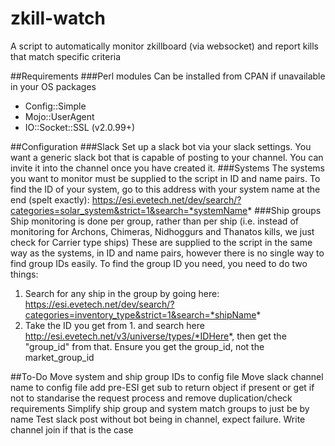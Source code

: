 # zkill-watch
A script to automatically monitor zkillboard (via websocket) and report kills that match specific criteria

##Requirements
###Perl modules
Can be installed from CPAN if unavailable in your OS packages
* Config::Simple
* Mojo::UserAgent
* IO::Socket::SSL (v2.0.99+)

##Configuration
###Slack
Set up a slack bot via your slack settings. You want a generic slack bot that is capable of posting to your channel. You can invite it into the channel once you have created it.
###Systems
The systems you want to monitor must be supplied to the script in ID and name pairs.
To find the ID of your system, go to this address with your system name at the end (spelt exactly): https://esi.evetech.net/dev/search/?categories=solar_system&strict=1&search=*systemName*
###Ship groups
Ship monitoring is done per group, rather than per ship (i.e. instead of monitoring for Archons, Chimeras, Nidhoggurs and Thanatos kills, we just check for Carrier type ships)
These are supplied to the script in the same way as the systems, in ID and name pairs, however there is no single way to find group IDs easily.
To find the group ID you need, you need to do two things:
1. Search for any ship in the group by going here: https://esi.evetech.net/dev/search/?categories=inventory_type&strict=1&search=*shipName*
2. Take the ID you get from 1. and search here http://esi.evetech.net/v3/universe/types/*IDHere*, then get the "group_id" from that. Ensure you get the group_id, not the market_group_id

##To-Do
Move system and ship group IDs to config file
Move slack channel name to config file
add pre-ESI get sub to return object if present or get if not to standarise the request process and remove duplication/check requirements
Simplify ship group and system match groups to just be by name
Test slack post without bot being in channel, expect failure. Write channel join if that is the case
